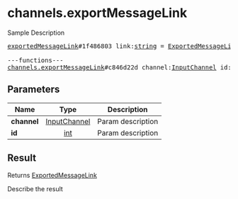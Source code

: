 # channels.exportMessageLink

Sample Description

<pre>
<a href="../constructor/exportedMessageLink">exportedMessageLink</a>#1f486803 link:<a href="../type/string.md">string</a> = <a href="../type/ExportedMessageLink.md">ExportedMessageLink</a>;

---functions---
<a href="../method/channels.exportMessageLink.md">channels.exportMessageLink</a>#c846d22d channel:<a href="../type/InputChannel.md">InputChannel</a> id:<a href="../type/int.md">int</a> = <a href="../type/ExportedMessageLink.md">ExportedMessageLink</a>;
</pre>

## Parameters

| Name | Type | Description |
|------|:----:|-------------|
| **channel** | <a href="../type/InputChannel.md">InputChannel</a> | Param description |
| **id** | <a href="../type/int.md">int</a> | Param description |

## Result

Returns <a href="../type/ExportedMessageLink.md">ExportedMessageLink</a>

Describe the result

